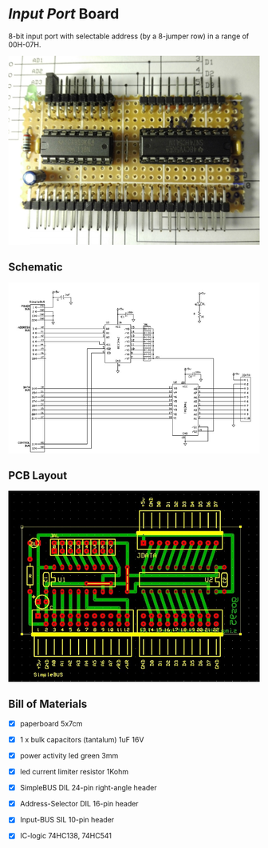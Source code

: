 # *Input Port* Board
8-bit input port with selectable address (by a 8-jumper row) in a range of 00H-07H.

![board-built](simplebus-device-input-port_built.jpg)


## Schematic
![board-schematic](simplebus-device-input-port_sch.jpg)


## PCB Layout
![board-pcb](simplebus-device-input-port_pcb.jpg)


## Bill of Materials
- [x] paperboard 5x7cm
- [x] 1 x bulk capacitors (tantalum) 1uF 16V
- [x] power activity led green 3mm
- [x] led current limiter resistor 1Kohm
- [x] SimpleBUS DIL 24-pin right-angle header

- [x] Address-Selector DIL 16-pin header
- [x] Input-BUS SIL 10-pin header
- [x] IC-logic 74HC138, 74HC541